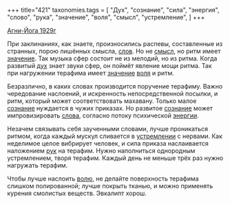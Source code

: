 +++
title="421"
taxonomies.tags = [
 "Дух",
 "сознание",
 "сила",
 "энергия",
 "слово",
 "рука",
 "значение",
 "воля",
 "смысл",
 "устремление",
]
+++

[Агни-Йога 1929г](/agni/1929)

При заклинаниях, как знаете, произносились распевы, составленные из странных, порою лишённых смысла, [слов](/tags/слово). Но не [смысл](/tags/смысл), но ритм имеет [значение](/tags/значение). Так музыка сфер состоит не из мелодий, но из ритма. Когда развитый [дух](/tags/Дух) знает звуки сфер, он поймёт явление мощи ритма. Так при нагружении терафима имеет [значение](/tags/значение) [воля](/tags/воля) и ритм.   

Безразлично, в каких словах производится поручение терафиму. Важно чередование наслоений, и искренность непосредственной посылки, и ритм, который может соответствовать махавану. Только малое [сознание](/tags/сознание) нуждается в чужих приказах. Но развитое [сознание](/tags/сознание) может импровизировать [слова](/tags/слово), согласно потоку психической [энергии](/tags/энергия).   

Незачем связывать себя заученными словами, лучше проникаться ритмом, когда каждый мускул сливается в [устремлении](/tags/[устремление](/tags/устремление)) с нервами. Как неделимое целое вибрирует человек, и сила приказа наслаивается наложением [рук](/tags/рука) на терафим. Нужно наполниться однородным устремлением, творя терафим. Каждый день не меньше трёх раз нужно нагружать терафим.   

Чтобы лучше наслоить [волю](/tags/воля), не делайте поверхность терафима слишком полированной; лучше покрыть тканью, и можно применять курения смолистых веществ. Эвкалипт хорош.